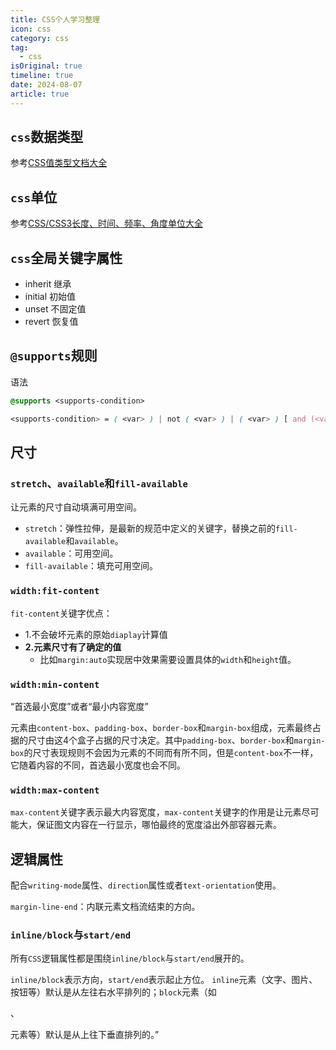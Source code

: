 ```yaml
---
title: CSS个人学习整理
icon: css
category: css
tag:
  - css
isOriginal: true
timeline: true
date: 2024-08-07
article: true
---
```


<!-- more -->

## `css`数据类型

参考[CSS值类型文档大全](https://www.zhangxinxu.com/wordpress/2019/11/css-value-type/)


## `css`单位

参考[CSS/CSS3长度、时间、频率、角度单位大全](https://www.zhangxinxu.com/wordpress/2011/03/css-css3-unit-units/)


## `css`全局关键字属性

- inherit 继承
- initial 初始值
- unset 不固定值
- revert 恢复值

## `@supports`规则

语法

```css
@supports <supports-condition> 
```

```css
<supports-condition> = ( <var> ) | not ( <var> ) | ( <var> ) [ and (<var>) ]+ | ( <var> ) [ or (<var>) ]+
```

## 尺寸

### `stretch`、`available`和`fill-available`

让元素的尺寸自动填满可用空间。

- `stretch`：弹性拉伸，是最新的规范中定义的关键字，替换之前的`fill-available`和`available`。
- `available`：可用空间。
- `fill-available`：填充可用空间。


### `width:fit-content`

`fit-content`关键字优点：
- 1.不会破坏元素的原始`diaplay`计算值
- **2.元素尺寸有了确定的值**
  - 比如`margin:auto`实现居中效果需要设置具体的`width`和`height`值。


### `width:min-content`

“首选最小宽度”或者“最小内容宽度”

元素由`content-box`、`padding-box`、`border-box`和`margin-box`组成，元素最终占据的尺寸由这4个盒子占据的尺寸决定。其中`padding-box`、`border-box`和`margin-box`的尺寸表现规则不会因为元素的不同而有所不同，但是`content-box`不一样，它随着内容的不同，首选最小宽度也会不同。


### `width:max-content`

`max-content`关键字表示最大内容宽度，`max-content`关键字的作用是让元素尽可能大，保证图文内容在一行显示，哪怕最终的宽度溢出外部容器元素。


## 逻辑属性

配合`writing-mode`属性、`direction`属性或者`text-orientation`使用。

`margin-line-end`：内联元素文档流结束的方向。


### `inline/block`与`start/end`

所有`CSS`逻辑属性都是围绕`inline/block`与`start/end`展开的。

`inline/block`表示方向，`start/end`表示起止方位。 `inline`元素（文字、图片、按钮等）默认是从左往右水平排列的；`block`元素（如<div>、<p>元素等）默认是从上往下垂直排列的。”




